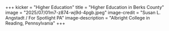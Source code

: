 +++
kicker = "Higher Education"
title = "Higher Education in Berks County"
image = "2025/07/01m7-z874-wj9d-4pgb.jpeg"
image-credit = "Susan L. Angstadt / For Spotlight PA"
image-description = "Albright College in Reading, Pennsylvania"
+++
